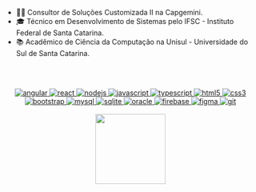 - 👨‍💻 Consultor de Soluções Customizada II na Capgemini.
- 🎓 Técnico em Desenvolvimento de Sistemas pelo IFSC - Instituto Federal de Santa Catarina.
- 📚 Acadêmico de Ciência da Computação na Unisul - Universidade do Sul de Santa Catarina.

<br><br>
<div align="center">
    <a href="https://angular.io">
        <img src="https://img.shields.io/badge/angular-2E3440?style=for-the-badge&logo=angular&logoColor=F7DF1E" alt="angular" />
    </a>
    <a href="https://reactjs.org/">
        <img src="https://img.shields.io/badge/react-2E3440?style=for-the-badge&logo=react&logoColor=61DAFB" alt="react" />
    </a>
    <a href="https://nodejs.org">
        <img src="https://img.shields.io/badge/node.js-2E3440?style=for-the-badge&logo=node.js&logoColor=339933" alt="nodejs" />
    </a>
    <a href="https://developer.mozilla.org/en-US/docs/Web/JavaScript">
        <img src="https://img.shields.io/badge/javascript-2E3440?style=for-the-badge&logo=javascript&logoColor=F7DF1E" alt="javascript" />
    </a>
    <a href="https://www.typescriptlang.org/">
        <img src="https://img.shields.io/badge/typescript-2E3440?style=for-the-badge&logo=typescript&logoColor=3178C6" alt="typescript" />
    </a>
        <a href="https://www.w3.org/html/">
        <img src="https://img.shields.io/badge/html5-2E3440?style=for-the-badge&logo=html5&logoColor=E34F26" alt="html5" />
    </a>
    <a href="https://www.w3schools.com/css/">
        <img src="https://img.shields.io/badge/CSS3-2E3440?style=for-the-badge&logo=css3&logoColor=1572B6" alt="css3" />
    </a>
    <a href="https://getbootstrap.com">
        <img src="https://img.shields.io/badge/bootstrap-2E3440?style=for-the-badge&logo=bootstrap&logoColor=7952B3" alt="bootstrap" />
    </a>
    <a href="https://www.mysql.com/">
        <img src="https://img.shields.io/badge/mysql-2E3440?style=for-the-badge&logo=mysql&logoColor=4479A1" alt="mysql" />
    </a>
    <a href="https://www.sqlite.org/">
        <img src="https://img.shields.io/badge/sqlite-2E3440?style=for-the-badge&logo=sqlite&logoColor=003B57" alt="sqlite" />
    </a>
    <a href="https://docs.oracle.com/en/database/oracle/oracle-database/">
        <img src="https://img.shields.io/badge/oracle-2E3440?style=for-the-badge&logo=oracle&logoColor=003B57" alt="oracle" />
    </a>
    <a href="https://firebase.google.com/">
        <img src="https://img.shields.io/badge/firebase-2E3440?style=for-the-badge&logo=firebase&logoColor=FFCA28" alt="firebase" />
    </a>
    <a href="https://www.figma.com/">
        <img src="https://img.shields.io/badge/figma-2E3440?style=for-the-badge&logo=figma&logoColor=F24E1E" alt="figma" />
    </a>
    <a href="https://git-scm.com/">
        <img src="https://img.shields.io/badge/git-2E3440?style=for-the-badge&logo=git&logoColor=F05032"" alt=" git" />
    </a>
<div>                                                                                                                                  
<br>
<div>
  <a href="https://github.com/gustavomghisi7">
  <img height="140em" src="https://github-readme-stats.vercel.app/api/top-langs/?username=gustavomghisi7&layout=compact&langs_count=16&theme=gotham&include_all_commits=true&count_private=true"/> 
<div>
